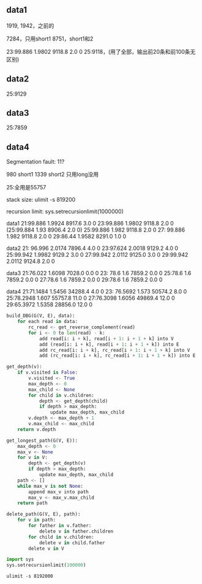 
## data1

1919, 1942，之前的

7284，只用short1
8751，short1和2

23:99.886	1.9802	9118.8	2.0	0
25:9118，(用了全部，输出前20条和前100条无区别)

## data2
25:9129
## data3
25:7859
## data4

Segmentation fault: 11?

980 short1
1339 short2
只用long没用

25:全用是55757


stack size:
ulimit -s 819200

recursion limit:
sys.setrecursionlimit(1000000)


data1
21:99.886	1.9924	8917.6	3.0	0
23:99.886	1.9802	9118.8	2.0	0
(25:99.884	1.93	8906.4	2.0	0)
25:99.886	1.982	9118.8	2.0	0
27:	99.886	1.982	9118.8	2.0	0
29:86.44	1.9582	8291.0	1.0	0

data2
21:	96.996	2.0174	7896.4	4.0	0
23:97.624	2.0018	9129.2	4.0	0
25:99.942	1.9982	9129.2	3.0	0
27:99.942	2.0112	9125.0	3.0	0
29:99.942	2.0112	9124.8	2.0	0

data3
21:76.022	1.6098	7028.0	0.0	0
23:	78.6	1.6	7859.2	0.0	0
25:78.6	1.6	7859.2	0.0	0
27:78.6	1.6	7859.2	0.0	0
29:78.6	1.6	7859.2	0.0	0

data4
21:71.1484	1.5456	34288.4	4.0	0
23:	76.5692	1.573	50574.2	8.0	0
25:78.2948	1.607	55757.8	11.0	0
27:76.3098	1.6056	49869.4	12.0	0
29:65.3972	1.5358	28856.0	12.0	0



```python
build_DBG(G(V, E), data):
    for each read in data:
        rc_read <- get_reverse_complement(read)
        for i <- 0 to len(read) - k:
        	add read[i: i + k], read[i + 1: i + 1 + k] into V
            add (read[i: i + k], read[i + 1: i + 1 + k]) into E
            add rc_read[i: i + k], rc_read[i + 1: i + 1 + k] into V
            add (rc_read[i: i + k], rc_read[i + 1: i + 1 + k]) into E
```



```python
get_depth(v):
	if v.visited is False:
        v.visited <- True
        max_depth <- 0
        max_child <- None
        for child in v.children:
            depth <- get_depth(child)
            if depth > max_depth:
                update max_depth, max_child
        v.depth <- max_depth + 1
        v.max_child <- max_child
    return v.depth
```

```python
get_longest_path(G(V, E)):
	max_depth <- 0
	max_v <- None
	for v in V:
		depth <- get_depth(v)
		if depth > max_depth:
			update max_depth, max_child
	path <- []
	while max_v is not None:
		append max_v into path
		max_v <- max_v.max_child
	return path
```

```python
delete_path(G(V, E), path):
    for v in path:
        for father in v.father:
            delete v in father.children
      	for child in v.children:
            delete v in child.father
        delete v in V
```

```python
import sys
sys.setrecursionlimit(100000)
```

```
ulimit -s 8192000
```

